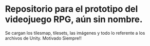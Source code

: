 # Repositorio para el prototipo del videojuego RPG, aún sin nombre.

Se cargan los tilesmap, tilesets, las imágenes y todo lo referente a los archivos de Unity.
Motivado Siempre!!
